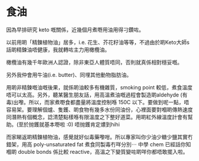 # 食油

因為早排研究 keto 嘅關係，近幾個月煮嘢用油用得刁鑽咗。

以前用啲「精鍊植物油」居多，i.e. 花生、芥花籽油等等，不過由於啲Keto大師s話啲精鍊油唔健康，我就轉咗主力用橄欖油。

橄欖油有幾千年歐洲人認證，除非東亞人體質唔同，否則就真係相對穩妥嘅。

另外我仲會用牛油(i.e. butter)、同埋其他動物脂肪油。

用啲非精鍊嘅油嘅後果，就係啲油較多有機雜質，smoking point 較低，煮食溫度唔可以太高。另外，聽某醫生朋友話，用高溫煮油嘅過程會製造啲aldehyde (有毒)出嚟。所以，而家煮嘢食都盡量將溫度控制喺 150C 以下。要做到呢一點，唔容易架。要理解個爐、隻鑊、啲食物有幾多水份同油份，心裡面要對嗰啲傳熱速度同潛熱有個概念，諗清楚點樣喺有限溫度之下整好道菜。用啲紅外線溫度計會有幫助。(至於抛鑊就基本嘢啦 :0) 唔抛鑊肯定燶到hihi

而家睇返啲精鍊植物油，感覺就好似毒藥嚟咁。所以專家叫你少油少糖少鹽其實冇錯架，用高 poly-unsaturated fat 煮食同製毒冇咩分別⋯ 中學 chem 已經話你知嗰啲 double bonds 係比較 reactive，高溫之下變質變咗啲咩你都唔敢擺入啦。
